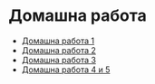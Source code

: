 Домашна работа
==============

* [Домашна работа 1](1)
* [Домашна работа 2](2)
* [Домашна работа 3](3)
* [Домашна работа 4 и 5](4-and-5)
